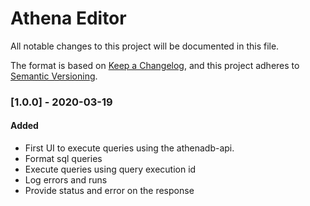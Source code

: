 # Athena Editor

All notable changes to this project will be documented in this file.

The format is based on [Keep a Changelog](https://keepachangelog.com/en/1.0.0/),
and this project adheres to [Semantic Versioning](https://semver.org/spec/v2.0.0.html).


### [1.0.0] - 2020-03-19

#### Added
- First UI to execute queries using the athenadb-api.
- Format sql queries
- Execute queries using query execution id
- Log errors and runs
- Provide status and error on the response

